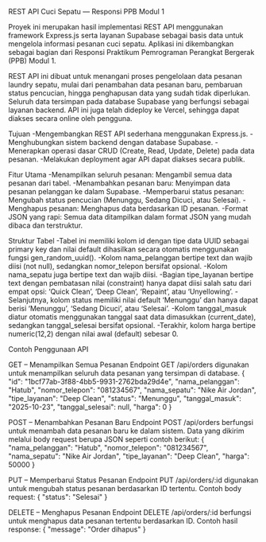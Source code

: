 REST API Cuci Sepatu — Responsi PPB Modul 1

Proyek ini merupakan hasil implementasi REST API menggunakan framework Express.js serta layanan Supabase sebagai basis data untuk mengelola informasi pesanan cuci sepatu.
Aplikasi ini dikembangkan sebagai bagian dari Responsi Praktikum Pemrograman Perangkat Bergerak (PPB) Modul 1.

REST API ini dibuat untuk menangani proses pengelolaan data pesanan laundry sepatu, mulai dari penambahan data pesanan baru, pembaruan status pencucian, hingga penghapusan data yang sudah tidak diperlukan.
Seluruh data tersimpan pada database Supabase yang berfungsi sebagai layanan backend.
API ini juga telah dideploy ke Vercel, sehingga dapat diakses secara online oleh pengguna.

Tujuan
-Mengembangkan REST API sederhana menggunakan Express.js.
-Menghubungkan sistem backend dengan database Supabase.
-Menerapkan operasi dasar CRUD (Create, Read, Update, Delete) pada data pesanan.
-Melakukan deployment agar API dapat diakses secara publik.

Fitur Utama
-Menampilkan seluruh pesanan: Mengambil semua data pesanan dari tabel.
-Menambahkan pesanan baru: Menyimpan data pesanan pelanggan ke dalam Supabase.
-Memperbarui status pesanan: Mengubah status pencucian (Menunggu, Sedang Dicuci, atau Selesai).
-Menghapus pesanan: Menghapus data berdasarkan ID pesanan.
-Format JSON yang rapi: Semua data ditampilkan dalam format JSON yang mudah dibaca dan terstruktur.

Struktur Tabel
-Tabel ini memiliki kolom id dengan tipe data UUID sebagai primary key dan nilai default dihasilkan secara otomatis menggunakan fungsi gen_random_uuid().
-Kolom nama_pelanggan bertipe text dan wajib diisi (not null), sedangkan nomor_telepon bersifat opsional.
-Kolom nama_sepatu juga bertipe text dan wajib diisi.
-Bagian tipe_layanan bertipe text dengan pembatasan nilai (constraint) hanya dapat diisi salah satu dari empat opsi: ‘Quick Clean’, ‘Deep Clean’, ‘Repaint’, atau ‘Unyellowing’.
-Selanjutnya, kolom status memiliki nilai default ‘Menunggu’ dan hanya dapat berisi ‘Menunggu’, ‘Sedang Dicuci’, atau ‘Selesai’.
-Kolom tanggal_masuk diatur otomatis menggunakan tanggal saat data dimasukkan (current_date), sedangkan tanggal_selesai bersifat opsional.
-Terakhir, kolom harga bertipe numeric(12,2) dengan nilai awal (default) sebesar 0.

Contoh Penggunaan API

GET – Menampilkan Semua Pesanan
Endpoint GET /api/orders digunakan untuk menampilkan seluruh data pesanan yang tersimpan di database.
{
    "id": "1bcf77ab-3f88-4bb5-9931-2762bda29d4e",
    "nama_pelanggan": "Hatub",
    "nomor_telepon": "081234567",
    "nama_sepatu": "Nike Air Jordan",
    "tipe_layanan": "Deep Clean",
    "status": "Menunggu",
    "tanggal_masuk": "2025-10-23",
    "tanggal_selesai": null,
    "harga": 0
}

POST – Menambahkan Pesanan Baru
Endpoint POST /api/orders berfungsi untuk menambah data pesanan baru ke dalam sistem.
Data yang dikirim melalui body request berupa JSON seperti contoh berikut:
{
  "nama_pelanggan": "Hatub",
  "nomor_telepon": "081234567",
  "nama_sepatu": "Nike Air Jordan",
  "tipe_layanan": "Deep Clean",
  "harga": 50000
}

PUT – Memperbarui Status Pesanan
Endpoint PUT /api/orders/:id digunakan untuk mengubah status pesanan berdasarkan ID tertentu.
Contoh body request:
{
  "status": "Selesai"
}

DELETE – Menghapus Pesanan
Endpoint DELETE /api/orders/:id berfungsi untuk menghapus data pesanan tertentu berdasarkan ID.
Contoh hasil response:
{
  "message": "Order dihapus"
}
